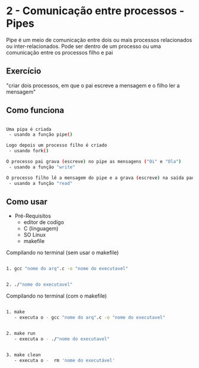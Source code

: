 # 2 - Comunicação entre processos - Pipes

Pipe é um meio de comunicação entre dois ou mais processos relacionados ou inter-relacionados. Pode ser dentro de um processo ou uma comunicação entre os processos filho e pai

## Exercício

"criar dois processos, em que o pai escreve a mensagem e o filho ler a mensagem"

## Como funciona 

```bash

Uma pipa é criada 
 - usando a função pipe()

Logo depois um processo filho é criado 
 - usando fork()

O processo pai grava (escreve) no pipe as mensagens ("Oi" e "Ola")
 - usando a função "write"

O processo filho lê a mensagem do pipe e a grava (escreve) na saída padrão (standard output) 
 - usando a função "read"

```

## Como usar
* Pré-Requisitos
  * editor de codigo
  * C (linguagem)
  * SO Linux
  * makefile

Compilando no terminal (sem usar o makefile) 

```bash

1. gcc "nome do arq".c -o "nome do executavel"

```
```bash

2. ./"nome do executavel"

```

Compilando no terminal (com o makefile)

```bash

1. make 
   - executa o - gcc "nome do arq".c -o "nome do executavel"

```
```bash

2. make run
   - executa o - ./"nome do executavel"

```
```bash

3. make clean
   - executa o -  rm 'nome do executável'

